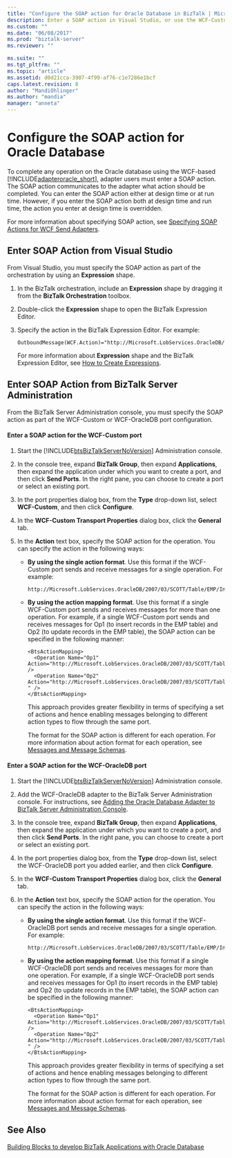 ```yaml
---
title: "Configure the SOAP action for Oracle Database in BizTalk | Microsoft Docs"
description: Enter a SOAP action in Visual Studio, or use the WCF-Custom or WCF-OracleDB adapter in the BizTalk Adapter Pack (BAP)
ms.custom: ""
ms.date: "06/08/2017"
ms.prod: "biztalk-server"
ms.reviewer: ""

ms.suite: ""
ms.tgt_pltfrm: ""
ms.topic: "article"
ms.assetid: d0d21cca-3907-4f99-af76-c1e7286e1bcf
caps.latest.revision: 8
author: "MandiOhlinger"
ms.author: "mandia"
manager: "anneta"
---
```

# Configure the SOAP action for Oracle Database
To complete any operation on the Oracle database using the WCF-based [!INCLUDE[adapteroracle_short](../../includes/adapteroracle-short-md.md)], adapter users must enter a SOAP action. The SOAP action communicates to the adapter what action should be completed. You can enter the SOAP action either at design time or at run time. However, if you enter the SOAP action both at design time and run time, the action you enter at design time is overridden.  
  
 For more information about specifying SOAP action, see [Specifying SOAP Actions for WCF Send Adapters](../../core/specifying-soap-actions-for-wcf-send-adapters.md).  
  
## Enter SOAP Action from Visual Studio  
 From Visual Studio, you must specify the SOAP action as part of the orchestration by using an **Expression** shape.  
  
1.  In the BizTalk orchestration, include an **Expression** shape by dragging it from the **BizTalk Orchestration** toolbox.  
  
2.  Double-click the **Expression** shape to open the BizTalk Expression Editor.  
  
3.  Specify the action in the BizTalk Expression Editor. For example:  
  
    ```
    OutboundMessage(WCF.Action)="http://Microsoft.LobServices.OracleDB/2007/03/SCOTT/Table/EMP/Insert"  
    ```  
  
     For more information about **Expression** shape and the BizTalk Expression Editor, see [How to Create Expressions](../../core/how-to-create-expressions.md).  
  
## Enter SOAP Action from BizTalk Server Administration  
 From the BizTalk Server Administration console, you must specify the SOAP action as part of the WCF-Custom or WCF-OracleDB port configuration. 

#### Enter a SOAP action for the WCF-Custom port  
 
  
1. Start the [!INCLUDE[btsBizTalkServerNoVersion](../../includes/btsbiztalkservernoversion-md.md)] Administration console.  
  
2. In the console tree, expand **BizTalk Group**, then expand **Applications**, then expand the application under which you want to create a port, and then click **Send Ports**. In the right pane, you can choose to create a port or select an existing port.  
  
3. In the port properties dialog box, from the **Type** drop-down list, select **WCF-Custom**, and then click **Configure**.  
  
4. In the **WCF-Custom Transport Properties** dialog box, click the **General** tab.  
  
5. In the **Action** text box, specify the SOAP action for the operation. You can specify the action in the following ways:  
  
   -   **By using the single action format**. Use this format if the WCF-Custom port sends and receive messages for a single operation. For example:  
  
       ```  
       http://Microsoft.LobServices.OracleDB/2007/03/SCOTT/Table/EMP/Insert  
       ```  
  
   -   **By using the action mapping format**. Use this format if a single WCF-Custom port sends and receives messages for more than one operation. For example, if a single WCF-Custom port sends and receives messages for Op1 (to insert records in the EMP table) and Op2 (to update records in the EMP table), the SOAP action can be specified in the following manner:  
  
       ```  
       <BtsActionMapping>  
         <Operation Name="Op1" Action="http://Microsoft.LobServices.OracleDB/2007/03/SCOTT/Table/EMP/Insert" />  
         <Operation Name="Op2" Action="http://Microsoft.LobServices.OracleDB/2007/03/SCOTT/Table/EMP/Update " />  
       </BtsActionMapping>  
       ```  
  
        This approach provides greater flexibility in terms of specifying a set of actions and hence enabling messages belonging to different action types to flow through the same port.  
  
        The format for the SOAP action is different for each operation. For more information about action format for each operation, see [Messages and Message Schemas](messages-and-message-schemas-for-biztalk-adapter-for-oracle-database.md).  
  
#### Enter a SOAP action for the WCF-OracleDB port  
  
1. Start the [!INCLUDE[btsBizTalkServerNoVersion](../../includes/btsbiztalkservernoversion-md.md)] Administration console.  
  
2. Add the WCF-OracleDB adapter to the BizTalk Server Administration console. For instructions, see [Adding the Oracle Database Adapter to BizTalk Server Administration Console](../../adapters-and-accelerators/adapter-oracle-database/adding-the-oracle-database-adapter-to-biztalk-server-administration-console.md).  
  
3. In the console tree, expand **BizTalk Group**, then expand **Applications**, then expand the application under which you want to create a port, and then click **Send Ports**. In the right pane, you can choose to create a port or select an existing port.  
  
4. In the port properties dialog box, from the **Type** drop-down list, select the WCF-OracleDB port you added earlier, and then click **Configure**.  
  
5. In the **WCF-Custom Transport Properties** dialog box, click the **General** tab.  
  
6. In the **Action** text box, specify the SOAP action for the operation. You can specify the action in the following ways:  
  
   -   **By using the single action format**. Use this format if the WCF-OracleDB port sends and receive messages for a single operation. For example:  
  
       ```  
       http://Microsoft.LobServices.OracleDB/2007/03/SCOTT/Table/EMP/Insert  
       ```  
  
   -   **By using the action mapping format**. Use this format if a single WCF-OracleDB port sends and receives messages for more than one operation. For example, if a single WCF-OracleDB port sends and receives messages for Op1 (to insert records in the EMP table) and Op2 (to update records in the EMP table), the SOAP action can be specified in the following manner:  
  
       ```  
       <BtsActionMapping>  
         <Operation Name="Op1" Action="http://Microsoft.LobServices.OracleDB/2007/03/SCOTT/Table/EMP/Insert" />  
         <Operation Name="Op2" Action="http://Microsoft.LobServices.OracleDB/2007/03/SCOTT/Table/EMP/Update " />  
       </BtsActionMapping>  
       ```  
  
        This approach provides greater flexibility in terms of specifying a set of actions and hence enabling messages belonging to different action types to flow through the same port.  
  
        The format for the SOAP action is different for each operation. For more information about action format for each operation, see [Messages and Message Schemas](messages-and-message-schemas-for-biztalk-adapter-for-oracle-database.md).
  
## See Also  
[Building Blocks to develop BizTalk Applications with Oracle Database](../../adapters-and-accelerators/adapter-oracle-database/building-blocks-to-develop-biztalk-applications-with-oracle-database.md)